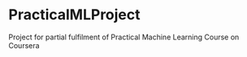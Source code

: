 PracticalMLProject
==================

Project for partial fulfilment of Practical Machine Learning Course on Coursera
